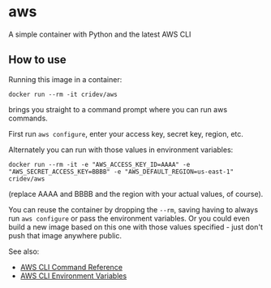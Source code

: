 # aws
A simple container with Python and the latest AWS CLI

## How to use
Running this image in a container:

```
docker run --rm -it cridev/aws
```

brings you straight to a command prompt where you can run aws commands.

First run ```aws configure```, enter your access key, secret key, region, etc.

Alternately you can run with those values in environment variables:

```
docker run --rm -it -e "AWS_ACCESS_KEY_ID=AAAA" -e "AWS_SECRET_ACCESS_KEY=BBBB" -e "AWS_DEFAULT_REGION=us-east-1" cridev/aws
```

(replace AAAA and BBBB and the region with your actual values, of course).

You can reuse the container by dropping the ```--rm```, saving having to always run ```aws configure``` or pass the environment variables.  Or you could even build a new image based on this one with those values specified - just don't push that image anywhere public.

See also:
* [AWS CLI Command Reference](http://docs.aws.amazon.com/cli/latest/reference/)
* [AWS CLI Environment Variables](http://docs.aws.amazon.com/cli/latest/userguide/cli-environment.html)
